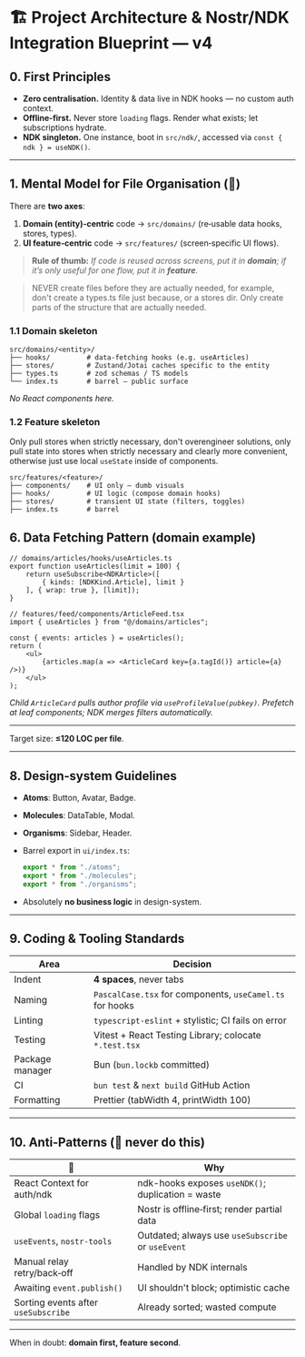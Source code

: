 # 🏗️ Project Architecture & Nostr/NDK Integration Blueprint — v4

## 0. First Principles

* **Zero centralisation.** Identity & data live in NDK hooks — no custom auth context.
* **Offline‑first.** Never store `loading` flags. Render what exists; let subscriptions hydrate.
* **NDK singleton.** One instance, boot in `src/ndk/`, accessed via `const { ndk } = useNDK()`.

---

## 1. Mental Model for File Organisation (🚦)

There are **two axes**:

1. **Domain (entity)‑centric** code → `src/domains/` (re‑usable data hooks, stores, types).
2. **UI feature‑centric** code → `src/features/` (screen‑specific UI flows).

> **Rule of thumb:** *If code is reused across screens, put it in **domain**; if it’s only useful for one flow, put it in **feature**.*

> NEVER create files before they are actually needed, for example, don't create a types.ts file just because, or a stores dir. Only create parts of the structure that are actually needed.

### 1.1 Domain skeleton

```text
src/domains/<entity>/
├── hooks/         # data‑fetching hooks (e.g. useArticles)
├── stores/        # Zustand/Jotai caches specific to the entity
├── types.ts       # zod schemas / TS models
└── index.ts       # barrel – public surface
```

*No React components here.*

### 1.2 Feature skeleton

Only pull stores when strictly necessary, don't overengineer solutions, only pull state into stores when strictly necessary and clearly more convenient, otherwise just use local `useState` inside of components.

```text
src/features/<feature>/
├── components/    # UI only – dumb visuals
├── hooks/         # UI logic (compose domain hooks)
├── stores/        # transient UI state (filters, toggles)
├── index.ts       # barrel
```

## 6. Data Fetching Pattern (domain example)

```tsx
// domains/articles/hooks/useArticles.ts
export function useArticles(limit = 100) {
    return useSubscribe<NDKArticle>([
        { kinds: [NDKKind.Article], limit }
    ], { wrap: true }, [limit]);
}

// features/feed/components/ArticleFeed.tsx
import { useArticles } from "@/domains/articles";

const { events: articles } = useArticles();
return (
    <ul>
        {articles.map(a => <ArticleCard key={a.tagId()} article={a} />)}
    </ul>
);
```

*Child `ArticleCard` pulls author profile via `useProfileValue(pubkey)`. Prefetch at leaf components; NDK merges filters automatically.*

---

Target size: **≤120 LOC per file**.

---

## 8. Design‑system Guidelines

* **Atoms**: Button, Avatar, Badge.
* **Molecules**: DataTable, Modal.
* **Organisms**: Sidebar, Header.
* Barrel export in `ui/index.ts`:

  ```ts
  export * from "./atoms";
  export * from "./molecules";
  export * from "./organisms";
  ```
* Absolutely **no business logic** in design-system.

---

## 9. Coding & Tooling Standards

| Area            | Decision                                                 |
| --------------- | -------------------------------------------------------- |
| Indent          | **4 spaces**, never tabs                                 |
| Naming          | `PascalCase.tsx` for components, `useCamel.ts` for hooks |
| Linting         | `typescript-eslint` + stylistic; CI fails on error       |
| Testing         | Vitest + React Testing Library; colocate `*.test.tsx`    |
| Package manager | Bun (`bun.lockb` committed)                              |
| CI              | `bun test` & `next build` GitHub Action                  |
| Formatting      | Prettier (tabWidth 4, printWidth 100)                    |

---

## 10. Anti‑Patterns (🚫 never do this)

| 🚫                                  | Why                                               |
| ----------------------------------- | ------------------------------------------------- |
| React Context for auth/ndk          | ndk-hooks exposes `useNDK()`; duplication = waste |
| Global `loading` flags              | Nostr is offline‑first; render partial data       |
| `useEvents`, `nostr-tools`          | Outdated; always use `useSubscribe` or `useEvent` |
| Manual relay retry/back‑off         | Handled by NDK internals                          |
| Awaiting `event.publish()`          | UI shouldn't block; optimistic cache              |
| Sorting events after `useSubscribe` | Already sorted; wasted compute                    |
---

When in doubt: **domain first, feature second**.

